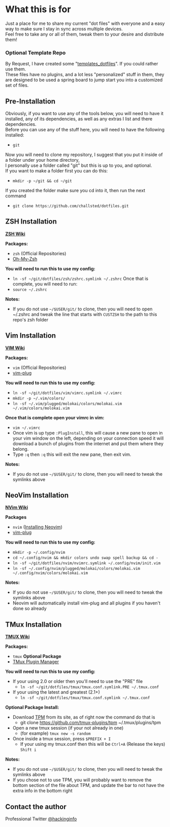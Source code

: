# What this is for

Just a place for me to share my current "dot files" with everyone and a easy way to make sure I stay in sync across multiple devices.  
Feel free to take any or all of them, tweak them to your desire and distribute them!  

### Optional Template Repo
By Request, I have created some "[templates_dotfiles][template_dotfiles]". If you could rather use them.  
These files have no plugins, and a lot less "personalized" stuff in them, they are designed to be used a spring board to jump start you into a customized set of files.  

## Pre-Installation

Obviously, if you want to use any of the tools below, you will need to have it installed, any of its dependencies, as well as any extras I list and there dependencies.  
Before you can use any of the stuff here, you will need to have the following installed:  
* `git`

Now you will need to clone my repository, I suggest that you put it inside of a folder under your home directory,  
I personally use a folder called "git" but this is up to you, and optional.  
If you want to make a folder first you can do this:
* `mkdir -p ~/git && cd ~/git`

If you created the folder make sure you cd into it, then run the next command
* `git clone https://github.com/challsted/dotfiles.git`

## ZSH Installation
[**ZSH Wiki**][ZSH_WIKI]

**Packages:**
* `zsh` (Official Repositories)
* [Oh-My-Zsh][zsh]

**You will need to run this to use my config:**
* `ln -sf ~/git/dotfiles/zsh/zshrc.symlink ~/.zshrc`
Once that is complete, you will need to run:
* `source ~/.zshrc`

**Notes:**
* If you do not use `~/$USER/git/` to clone, then you will need to open ~/.zshrc and tweak the line that starts with `CUSTZSH` to the path to this repo's zsh folder

## Vim Installation
[**VIM Wiki**][VIM_WIKI]

**Packages:**
* `vim` (Official Repositories)
* [vim-plug][plug]

**You will need to run this to use my config:**
* `ln -sf ~/git/dotfiles/vim/vimrc.symlink ~/.vimrc`
* `mkdir -p ~/.vim/colors/`
* `ln -sf ~/.vim/plugged/molokai/colors/molokai.vim ~/.vim/colors/molokai.vim`

**Once that is complete open your vimrc in vim:**
* `vim ~/.vimrc`
* Once vim is up type `:PlugInstall`, this will cause a new pane to open in your vim window on the left, depending on your connection speed it will download a bunch of plugins from the internet and put them where they belong.
* Type `:q` then `:q` this will exit the new pane, then exit vim.

**Notes:**
* If you do not use `~/$USER/git/` to clone, then you will need to tweak the symlinks above

## NeoVim Installation
[**NVim Wiki**][NVIM_WIKI]

**Packages**
* `nvim` ([Installing Neovim][neovim_wiki_installing-neovim])
* [vim-plug][plug]


**You will need to run this to use my config:**
* `mkdir -p ~/.config/nvim`
* `cd ~/.config/nvim && mkdir colors undo swap spell backup && cd -`
* `ln -sf ~/git/dotfiles/nvim/nvimrc.symlink ~/.config/nvim/init.vim`
* `ln -sf ~/.config/nvim/plugged/molokai/colors/molokai.vim ~/.config/nvim/colors/molokai.vim`

**Notes:**
* If you do not use `~/$USER/git/` to clone, then you will need to tweak the symlinks above
* Neovim will automatically install vim-plug and all plugins if you haven't done so already

## TMux Installation
[**TMUX Wiki**][TMUX_WIKI]

**Packages:**
* `tmux`
**Optional Package**
* [TMux Plugin Manager][tpm]

**You will need to run this to use my config:**
* If your using 2.0 or older then you'll need to use the "PRE" file
  * `ln -sf ~/git/dotfiles/tmux/tmux.conf.symlink.PRE ~/.tmux.conf`
* If your using the latest and greatest (2.1+)
  * `ln -sf ~/git/dotfiles/tmux/tmux.conf.symlink ~/.tmux.conf`

**Optional Package Install:**
* Download [TPM][tpm] from its site, as of right now the command do that is
  * git clone https://github.com/tmux-plugins/tpm ~/.tmux/plugins/tpm
* Open a new tmux session (if your not already in one)
  * (for example) `tmux new -s random`
* Once inside a tmux session, press `$PREFIX + I`
  * If your using my tmux.conf then this will be `Ctrl+A` (Release the keys) `Shift i`

**Notes:**
* If you do not use `~/$USER/git/` to clone, then you will need to tweak the symlinks above
* If you chose not to use TPM, you will probably want to remove the bottom section of the file about TPM, and update the bar to not have the extra info in the bottom right


## Contact the author

Professional  Twitter [@hackinginfo][tweet]  

[plug]:         https://github.com/junegunn/vim-plug
[zsh]:          https://github.com/robbyrussell/oh-my-zsh
[tpm]:          https://github.com/tmux-plugins/tpm
[tweet]:        https://twitter.com/MaSammchs
[TMUX_WIKI]:    ../../wiki/TMux
[VIM_WIKI]:     ../../wiki/VIM
[ZSH_WIKI]:     ../../wiki/ZSH
[NVIM_WIKI]:    ../../wiki/NVim
[template_dotfiles]: https://github.com/challsted/template_dotfiles
[neovim_wiki_installing-neovim]: https://github.com/neovim/neovim/wiki/Installing-Neovim
